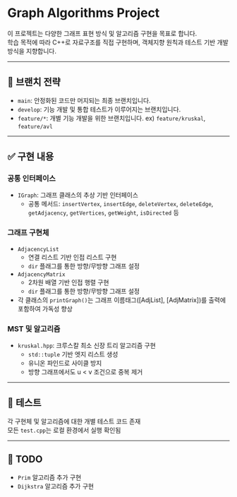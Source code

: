 # Graph Algorithms Project

이 프로젝트는 다양한 그래프 표현 방식 및 알고리즘 구현을 목표로 합니다.  
학습 목적에 따라 C++로 자료구조를 직접 구현하며, 객체지향 원칙과 테스트 기반 개발 방식을 지향합니다.

---

## 📌 브랜치 전략

- `main`: 안정화된 코드만 머지되는 최종 브랜치입니다.
- `develop`: 기능 개발 및 통합 테스트가 이루어지는 브랜치입니다.
- `feature/*`: 개별 기능 개발을 위한 브랜치입니다. ex) `feature/kruskal`, `feature/avl`

---

## ✅ 구현 내용

### 공통 인터페이스
- `IGraph`: 그래프 클래스의 추상 기반 인터페이스
  - 공통 메서드: `insertVertex`, `insertEdge`, `deleteVertex`, `deleteEdge`, `getAdjacency`, `getVertices`, `getWeight`, `isDirected` 등

### 그래프 구현체
- `AdjacencyList`  
  - 연결 리스트 기반 인접 리스트 구현  
  - `dir` 플래그를 통한 방향/무방향 그래프 설정
- `AdjacencyMatrix`  
  - 2차원 배열 기반 인접 행렬 구현  
  - `dir` 플래그를 통한 방향/무방향 그래프 설정
- 각 클래스의 `printGraph()`는 그래프 이름태그([AdjList], [AdjMatrix])를 출력에 포함하여 가독성 향상

### MST 및 알고리즘
- `kruskal.hpp`: 크루스칼 최소 신장 트리 알고리즘 구현
  - `std::tuple` 기반 엣지 리스트 생성
  - 유니온 파인드로 사이클 방지
  - 방향 그래프에서도 u < v 조건으로 중복 제거

---

## 🔧 테스트

각 구현체 및 알고리즘에 대한 개별 테스트 코드 존재  
모든 `test.cpp`는 로컬 환경에서 실행 확인됨

---

## 📝 TODO

- `Prim` 알고리즘 추가 구현
- `Dijkstra` 알고리즘 추가 구현
